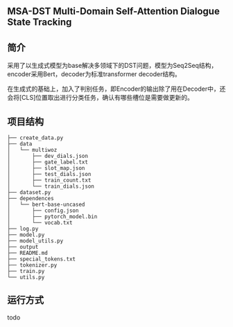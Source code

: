 ## MSA-DST Multi-Domain Self-Attention Dialogue State Tracking

## 简介
采用了以生成式模型为base解决多领域下的DST问题，模型为Seq2Seq结构，encoder采用Bert，decoder为标准transformer decoder结构。

在生成式的基础上，加入了判别任务，即Encoder的输出除了用在Decoder中，还会将\[CLS\]位置取出进行分类任务，确认有哪些槽位是需要做更新的。

## 项目结构
```console
├── create_data.py
├── data
│   └── multiwoz
│       ├── dev_dials.json
│       ├── gate_label.txt
│       ├── slot_map.json
│       ├── test_dials.json
│       ├── train_count.txt
│       └── train_dials.json
├── dataset.py
├── dependences
│   └── bert-base-uncased
│       ├── config.json
│       ├── pytorch_model.bin
│       └── vocab.txt
├── log.py
├── model.py
├── model_utils.py
├── output
├── README.md
├── special_tokens.txt
├── tokenizer.py
├── train.py
└── utils.py
```

## 运行方式
todo